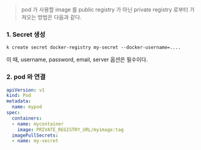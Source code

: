 > pod 가 사용할 image 를 public registry 가 아닌 private registry 로부터 가져오는 방법은 다음과 같다.


### 1. Secret 생성

`k create secret docker-registry my-secret --docker-username=....`

이 때, username, password, email, server 옵션은 필수이다.

### 2. pod 와 연결

```yaml
apiVersion: v1
kind: Pod
metadata:
  name: mypod
spec:
  containers:
  - name: mycontainer
    image: PRIVATE_REGISTRY_URL/myimage:tag
  imagePullSecrets:
  - name: my-secret
```